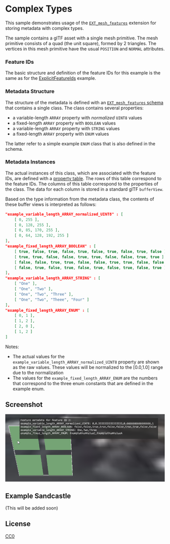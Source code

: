 # Complex Types

This sample demonstrates usage of the [`EXT_mesh_features`](https://github.com/CesiumGS/glTF/tree/3d-tiles-next/extensions/2.0/Vendor/EXT_mesh_features) extension for storing metadata with complex types.

The sample contains a glTF asset with a single mesh primitive. The mesh primitive consists of a quad (the unit square), formed by 2 triangles. The vertices in this mesh primitive have the usual `POSITION` and `NORMAL` attributes. 

### Feature IDs

The basic structure and definition of the feature IDs for this example is the same as for the [ExplicitFeatureIds](../ExplicitFeatureIds#feature-ids) example.

### Metadata Structure

The structure of the metadata is defined with an [`EXT_mesh_features` schema](https://github.com/CesiumGS/glTF/tree/3d-tiles-next/extensions/2.0/Vendor/EXT_mesh_features#schema-definitions) that contains a single class. The class contains several properties:

- a variable-length `ARRAY` property with _normalized_ `UINT8` values
- a fixed-length `ARRAY` property with `BOOLEAN` values
- a variable-length `ARRAY` property with `STRING` values
- a fixed-length `ARRAY` property with `ENUM` values

The latter refer to a simple example `ENUM` class that is also defined in the schema.

### Metadata Instances

The actual instances of this class, which are associated with the feature IDs, are defined with a [property table](https://github.com/CesiumGS/glTF/tree/3d-tiles-next/extensions/2.0/Vendor/EXT_mesh_features#property-tables). The rows of this table correspond to the feature IDs. The columns of this table correspond to the properties of the class. The data for each column is stored in a standard glTF `bufferView`. 

Based on the type information from the metadata class, the contents of these buffer views is interpreted as follows:

```JSON
"example_variable_length_ARRAY_normalized_UINT8" : [
    [ 0, 255 ],
    [ 0, 128, 255 ],
    [ 0, 85, 170, 255 ],
    [ 0, 64, 128, 192, 255 ]
],
"example_fixed_length_ARRAY_BOOLEAN" : [
    [ true, false, true, false, true, false, true, false, true, false ],
    [ true, true, false, false, true, true, false, false, true, true ],
    [ false, false, true, true, false, false, true, true, false, false ],
    [ false, true, false, true, false, true, false, true, false, true ]
],
"example_variable_length_ARRAY_STRING" : [
    [ "One" ],
    [ "One", "Two" ],
    [ "One", "Two", "Three" ],
    [ "One", "Two", "Theee", "Four" ]
],
"example_fixed_length_ARRAY_ENUM" : [
    [ 0, 1 ],
    [ 1, 2 ],
    [ 2, 0 ],
    [ 1, 2 ]
]
```

Notes:

- The actual values for the `example_variable_length_ARRAY_normalized_UINT8` property are shown as the raw values. These values will be normalized to the [0.0,1.0] range due to the normalization
- The values for the `example_fixed_length_ARRAY_ENUM` are the numbers that correspond to the three enum constants that are defined in the example enum.

## Screenshot

![Screenshot](screenshot/ComplexTypes_screenshot.png)

## Example Sandcastle

(This will be added soon)


## License

[CC0](https://creativecommons.org/share-your-work/public-domain/cc0/)









